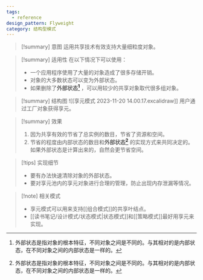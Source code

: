 ```yaml
---
tags:
  - reference
design_pattern: Flyweight
category: 结构型模式
---
```

> [!summary] 意图
> 运用共享技术有效支持大量细粒度对象。

> [!summary] 适用性
> 在以下情况下可以使用：
> - 一个应用程序使用了大量的对象造成了很多存储开销。
> - 对象的大多数状态可以变为外部状态。
> - 如果删除了**外部状态[^1]** ，可以用较少的共享对象取代很多组对象。

> [!summary] 结构图
> ![[享元模式 2023-11-20 14.00.17.excalidraw]]
> 用户通过工厂对象获得享元。

> [!summary] 效果
> 1. 因为共享有效的节省了总实例的数目，节省了资源和空间。
> 2. 节省的程度由内部状态的数目和**外部状态[^1]** 的实现方式来共同决定的。如果外部状态是计算出来的，自然会更节省空间。

> [!tips] 实现细节
> - 要有办法快速清除对象的外部状态。
> - 要对享元池内的享元对象进行合理的管理，防止出现内存泄漏等情况。

> [!note] 相关模式
> - 享元模式可以用来支持[[组合模式]]的共享叶结点。
> - [[读书笔记/设计模式/状态模式|状态模式]]和[[策略模式]]最好用享元来实现。

[^1]: 外部状态是指对象的根本特征，不同对象之间是不同的。与其相对的是内部状态，在不同对象之间的内部状态是一样的。